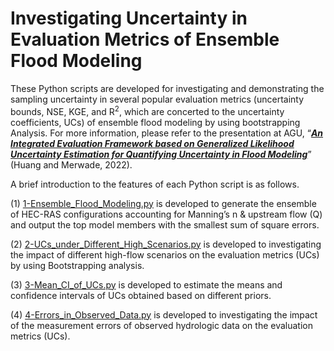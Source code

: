 # Investigating Uncertainty in Evaluation Metrics of Ensemble Flood Modeling
These Python scripts are developed for investigating and demonstrating the sampling uncertainty in several popular evaluation metrics (uncertainty bounds, NSE, KGE, and R<sup>2</sup>, which are concerted to the uncertainty coefficients, UCs) of ensemble flood modeling by using bootstrapping Analysis. For more information, please refer to the presentation at AGU, “[<b><i>An Integrated Evaluation Framework based on Generalized Likelihood Uncertainty Estimation for Quantifying Uncertainty in Flood Modeling</b></i>]( https://www.authorea.com/doi/full/10.1002/essoar.10512978.1)” (Huang and Merwade, 2022).

A brief introduction to the features of each Python script is as follows.

(1) [1-Ensemble_Flood_Modeling.py](https://github.com/huan1441/Investigating-Uncertainty-in-Evaluation-Metrics-of-Ensemble-Flood-Modeling/blob/main/1-Ensemble_Flood_Modeling.py) is developed to generate the ensemble of HEC-RAS configurations accounting for Manning’s n & upstream flow (Q) and output the top model members with the smallest sum of square errors.

(2) [2-UCs_under_Different_High_Scenarios.py](https://github.com/huan1441/Investigating-Uncertainty-in-Evaluation-Metrics-of-Ensemble-Flood-Modeling/blob/main/2-UCs_under_Different_High_Scenarios.py) is developed to investigating the impact of different high-flow scenarios on the evaluation metrics (UCs) by using Bootstrapping analysis.

(3) [3-Mean_CI_of_UCs.py](https://github.com/huan1441/Investigating-Uncertainty-in-Evaluation-Metrics-of-Ensemble-Flood-Modeling/blob/main/3-Mean_CI_of_UCs.py) is developed to estimate the means and confidence intervals of UCs obtained based on different priors.

(4) [4-Errors_in_Observed_Data.py](https://github.com/huan1441/Investigating-Uncertainty-in-Evaluation-Metrics-of-Ensemble-Flood-Modeling/blob/main/4-Errors_in_Observed_Data.py) is developed to investigating the impact of the measurement errors of observed hydrologic data on the evaluation metrics (UCs).
